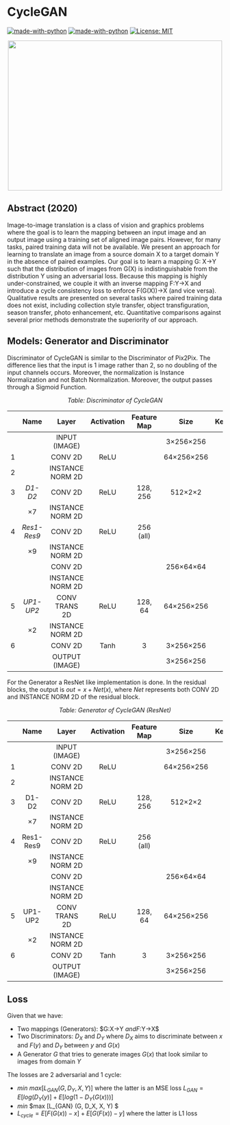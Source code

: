# CycleGAN

[![made-with-python](https://img.shields.io/badge/Made%20with-Python-1f425f.svg)](https://www.python.org/)
[![made-with-python](https://img.shields.io/badge/Made%20with-PyTorch-red)](https://www.python.org/)
[![License: MIT](https://img.shields.io/badge/License-MIT-yellow.svg)](https://github.com/giakou4/gans/LICENSE)

<p align="center">
  <img src="https://i.ibb.co/mHpVJDh/5-Cycle-GAN.png"  width="500" height="350">
</p>

## Abstract (2020)
Image-to-image translation is a class of vision and graphics problems where the goal is to learn the mapping between an input image and an output image using a training set of aligned image pairs. However, for many tasks, paired training data will not be available. We present an approach for learning to translate an image from a source domain X to a target domain Y in the absence of paired examples. Our goal is to learn a mapping G: X->Y such that the distribution of images from G(X) is indistinguishable from the distribution Y using an adversarial loss. Because this mapping is highly under-constrained, we couple it with an inverse mapping F:Y->X and introduce a cycle consistency loss to enforce F(G(X))->X (and vice versa). Qualitative results are presented on several tasks where paired training data does not exist, including collection style transfer, object transfiguration, season transfer, photo enhancement, etc. Quantitative comparisons against several prior methods demonstrate the superiority of our approach.

## Models: Generator and Discriminator

Discriminator of CycleGAN is similar to the Discriminator of Pix2Pix. The difference lies that the input is 1 image rather than 2, so no doubling of the input channels occurs. Moreover, the normalization is Instance Normalization and not Batch Normalization. Moreover, the output passes through a Sigmoid Function.

<p align="center">
    <em> Table: Discriminator of CycleGAN </em>
</p>

<div align="center">
  
|   |   **Name**  |     **Layer**    | **Activation** | **Feature Map** |  **Size**  | **Kernel** | **Stride** | **Padding** |
|---|:-----------:|:----------------:|:--------------:|:---------------:|:----------:|:----------:|:----------:|:-----------:|
|   |             |   INPUT (IMAGE)  |                |                 |  3×256×256 |            |            |             |
| 1 |             |      CONV 2D     |      ReLU      |                 | 64×256×256 |      7     |      1     |      3      |
| 2 |             | INSTANCE NORM 2D |                |                 |            |            |            |             |
| 3 |   _D1-D2_   |      CONV 2D     |      ReLU      |     128, 256    |   512×2×2  |      3     |      2     |      1      |
|   |     ×7      | INSTANCE NORM 2D |                |                 |            |            |            |             |
| 4 | _Res1-Res9_ |      CONV 2D     |      ReLU      |    256 (all)    |            |      3     |      1     |      1      |
|   |     ×9      | INSTANCE NORM 2D |                |                 |            |            |            |             |
|   |             |      CONV 2D     |                |                 |  256×64×64 |      3     |      1     |      1      |
|   |             | INSTANCE NORM 2D |                |                 |            |            |            |             |
| 5 |  _UP1-UP2_  |   CONV TRANS 2D  |      ReLU      |     128, 64     | 64×256×256 |      3     |      2     |      1      |
|   |     ×2      | INSTANCE NORM 2D |                |                 |            |            |            |             |
| 6 |             |      CONV 2D     |      Tanh      |        3        |  3×256×256 |            |            |             |
|   |             |  OUTPUT (IMAGE)  |                |                 |  3×256×256 |            |            |             |

</div>

For the Generator a ResNet like implementation is done. In the residual blocks, the output is $out=x+Net(x)$, where $Net$ represents both CONV 2D and INSTANCE NORM 2D of the residual block.

<p align="center">
    <em> Table: Generator of CycleGAN (ResNet) </em>
</p>

<div align="center">
  
|   |  **Name** |     **Layer**    | **Activation** | **Feature Map** |  **Size**  | **Kernel** | **Stride** | **Padding** |
|---|:---------:|:----------------:|:--------------:|:---------------:|:----------:|:----------:|:----------:|:-----------:|
|   |           |   INPUT (IMAGE)  |                |                 |  3×256×256 |            |            |             |
| 1 |           |      CONV 2D     |      ReLU      |                 | 64×256×256 |      7     |      1     |      3      |
| 2 |           | INSTANCE NORM 2D |                |                 |            |            |            |             |
| 3 |   D1-D2   |      CONV 2D     |      ReLU      |     128, 256    |   512×2×2  |      3     |      2     |      1      |
|   |     ×7    | INSTANCE NORM 2D |                |                 |            |            |            |             |
| 4 | Res1-Res9 |      CONV 2D     |      ReLU      |    256 (all)    |            |      3     |      1     |      1      |
|   |     ×9    | INSTANCE NORM 2D |                |                 |            |            |            |             |
|   |           |      CONV 2D     |                |                 |  256×64×64 |      3     |      1     |      1      |
|   |           | INSTANCE NORM 2D |                |                 |            |            |            |             |
| 5 |  UP1-UP2  |   CONV TRANS 2D  |      ReLU      |     128, 64     | 64×256×256 |      3     |      2     |      1      |
|   |     ×2    | INSTANCE NORM 2D |                |                 |            |            |            |             |
| 6 |           |      CONV 2D     |      Tanh      |        3        |  3×256×256 |            |            |             |
|   |           |  OUTPUT (IMAGE)  |                |                 |  3×256×256 |            |            |             |

</div>

## Loss
Given that we have:
* Two mappings (Generators): $G:X→Y $and F$:Y→X$
* Two Discriminators: $D_X$ and $D_Y$ where $D_X$ aims to discriminate between ${x}$ and ${F(y)}$ and $D_Y$ between ${y}$ and ${G(x)}$  
* A Generator $G$ that tries to generate images $G(x)$ that look similar to images from domain $Y$

The losses are 2 adversarial and 1 cycle:
* $min$  $max [L_{GAN} (G, D_Y, X, Y) ]$ where the latter is an MSE loss $L_{GAN} = E[log(D_Y(y)] + E[ log(1-D_Y(G(x))) ]$
* $min$ $max [L_{GAN} (G, D_X, X, Y) $
* $L_{cycle}=E[ F(G(x)) - x ] + E[ G(F(x))-y ]$ where the latter is L1 loss
